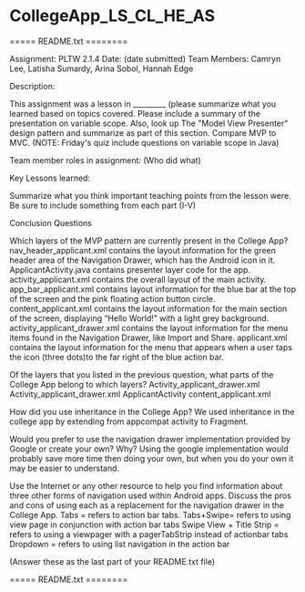 # CollegeApp_LS_CL_HE_AS


===== README.txt ========

Assignment: PLTW 2.1.4
Date: (date submitted)
Team Members: Camryn Lee, Latisha Sumardy, Arina Sobol, Hannah Edge

Description:

This assignment was a lesson in _________ (please summarize what you learned based on topics covered.  Please include a summary of the presentation on variable scope. Also, look up
The "Model View Presenter" design pattern and summarize as part of this section.  Compare
MVP to MVC. (NOTE: Friday's quiz include questions on variable scope in Java)


Team member roles in assignment: (Who did what)



Key Lessons learned:

Summarize what you think important teaching points from the lesson were.  Be sure to
include something from each part (I-V)



Conclusion Questions

Which layers of the MVP pattern are currently present in the College App?
nav_header_applicant.xml contains the layout information for the green header area of the Navigation Drawer, which has the Android icon in it.
ApplicantActivity.java contains presenter layer code for the app.
activity_applicant.xml contains the overall layout of the main activity.
app_bar_applicant.xml contains layout information for the blue bar at the top of the screen and the pink floating action button circle.
content_applicant.xml contains the layout information for the main section of the screen, displaying “Hello World!” with a light grey background.
activity_applicant_drawer.xml contains the layout information for the menu items found in the Navigation Drawer, like Import and Share.
applicant.xml contains the layout information for the menu that appears when a user taps the icon (three dots)to the far right of the blue action bar.


Of the layers that you listed in the previous question, what parts of the College App belong to which layers?
Activity_applicant_drawer.xml
Activity_applicant_drawer.xml
ApplicantActivity
content_applicant.xml


How did you use inheritance in the College App?
We used inheritance in the college app by extending from appcompat activity to Fragment.




Would you prefer to use the navigation drawer implementation provided by Google or create your own? Why?
Using the google implementation would probably save more time then doing your own, but when you do your own it may be easier to understand.


Use the Internet or any other resource to help you find information about three other forms of navigation used within Android apps. Discuss the pros and cons of using each as a replacement for the navigation drawer in the College App.
Tabs = refers to action bar tabs.
Tabs+Swipe= refers to using view page in conjunction with action bar tabs
Swipe View + Title Strip = refers to using a viewpager with a pagerTabStrip instead of actionbar tabs
Dropdown = refers to using list navigation in the action bar

(Answer these as the last part of your README.txt file)

===== README.txt ========
